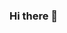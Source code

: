 ### Hi there 👋

<!--
**AsureOS/AsureOS** is a ✨ _special_ ✨ repository because its `README.md` (this file) appears on your GitHub profile.

Here are some ideas to get you started:

- 🔭 I’m currently working on A CUSTOM ISO 
- 🌱 I’m currently learning WITH https://www.ntlite.com/
- 👯 I’m looking to collaborate on ...
- 🤔 I’m looking for help with my iso 
